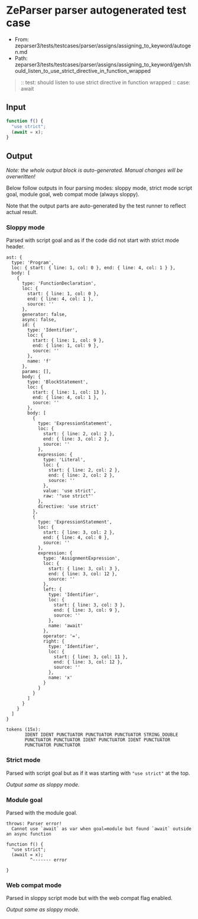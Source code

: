 # ZeParser parser autogenerated test case

- From: zeparser3/tests/testcases/parser/assigns/assigning_to_keyword/autogen.md
- Path: zeparser3/tests/testcases/parser/assigns/assigning_to_keyword/gen/should_listen_to_use_strict_directive_in_function_wrapped

> :: test: should listen to use strict directive in function wrapped
> :: case: await

## Input


`````js
function f() {
  "use strict";
  (await = x);
}
`````

## Output

_Note: the whole output block is auto-generated. Manual changes will be overwritten!_

Below follow outputs in four parsing modes: sloppy mode, strict mode script goal, module goal, web compat mode (always sloppy).

Note that the output parts are auto-generated by the test runner to reflect actual result.

### Sloppy mode

Parsed with script goal and as if the code did not start with strict mode header.

`````
ast: {
  type: 'Program',
  loc: { start: { line: 1, col: 0 }, end: { line: 4, col: 1 } },
  body: [
    {
      type: 'FunctionDeclaration',
      loc: {
        start: { line: 1, col: 0 },
        end: { line: 4, col: 1 },
        source: ''
      },
      generator: false,
      async: false,
      id: {
        type: 'Identifier',
        loc: {
          start: { line: 1, col: 9 },
          end: { line: 1, col: 9 },
          source: ''
        },
        name: 'f'
      },
      params: [],
      body: {
        type: 'BlockStatement',
        loc: {
          start: { line: 1, col: 13 },
          end: { line: 4, col: 1 },
          source: ''
        },
        body: [
          {
            type: 'ExpressionStatement',
            loc: {
              start: { line: 2, col: 2 },
              end: { line: 3, col: 2 },
              source: ''
            },
            expression: {
              type: 'Literal',
              loc: {
                start: { line: 2, col: 2 },
                end: { line: 2, col: 2 },
                source: ''
              },
              value: 'use strict',
              raw: '"use strict"'
            },
            directive: 'use strict'
          },
          {
            type: 'ExpressionStatement',
            loc: {
              start: { line: 3, col: 2 },
              end: { line: 4, col: 0 },
              source: ''
            },
            expression: {
              type: 'AssignmentExpression',
              loc: {
                start: { line: 3, col: 3 },
                end: { line: 3, col: 12 },
                source: ''
              },
              left: {
                type: 'Identifier',
                loc: {
                  start: { line: 3, col: 3 },
                  end: { line: 3, col: 9 },
                  source: ''
                },
                name: 'await'
              },
              operator: '=',
              right: {
                type: 'Identifier',
                loc: {
                  start: { line: 3, col: 11 },
                  end: { line: 3, col: 12 },
                  source: ''
                },
                name: 'x'
              }
            }
          }
        ]
      }
    }
  ]
}

tokens (15x):
       IDENT IDENT PUNCTUATOR PUNCTUATOR PUNCTUATOR STRING_DOUBLE
       PUNCTUATOR PUNCTUATOR IDENT PUNCTUATOR IDENT PUNCTUATOR
       PUNCTUATOR PUNCTUATOR
`````

### Strict mode

Parsed with script goal but as if it was starting with `"use strict"` at the top.

_Output same as sloppy mode._

### Module goal

Parsed with the module goal.

`````
throws: Parser error!
  Cannot use `await` as var when goal=module but found `await` outside an async function

function f() {
  "use strict";
  (await = x);
         ^------- error

}
`````


### Web compat mode

Parsed in sloppy script mode but with the web compat flag enabled.

_Output same as sloppy mode._

